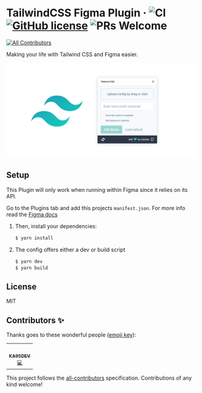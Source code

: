 # TailwindCSS Figma Plugin &middot; ![CI](https://action-badges.now.sh/impulse/tailwindcss-figma-plugin) [![GitHub license](https://img.shields.io/badge/license-MIT-blue.svg)](https://github.com/impulse/tailwindcss-figma-plugin/blob/master/LICENSE) ![PRs Welcome](https://img.shields.io/badge/PRs-welcome-brightgreen.svg)
<!-- ALL-CONTRIBUTORS-BADGE:START - Do not remove or modify this section -->
[![All Contributors](https://img.shields.io/badge/all_contributors-1-orange.svg?style=flat-square)](#contributors-)
<!-- ALL-CONTRIBUTORS-BADGE:END -->

Making your life with Tailwind CSS and Figma easier.

![plugin banner](./images/banner.png)

## Setup

This Plugin will only work when running within Figma since it relies on its API.

Go to the Plugins tab and add this projects `manifest.json`. For more info read the [Figma docs](https://www.figma.com/plugin-docs/intro/)

1. Then, install your dependencies:

   ```sh
   $ yarn install
   ```

2. The config offers either a dev or build script

   ```sh
   $ yarn dev
   $ yarn build
   ```

## License

MIT

## Contributors ✨

Thanks goes to these wonderful people ([emoji key](https://allcontributors.org/docs/en/emoji-key)):

<!-- ALL-CONTRIBUTORS-LIST:START - Do not remove or modify this section -->
<!-- prettier-ignore-start -->
<!-- markdownlint-disable -->
<table>
  <tr>
    <td align="center"><a href="https://github.com/KA95DEV"><img src="https://avatars1.githubusercontent.com/u/32483834?v=4" width="100px;" alt=""/><br /><sub><b>KA95DEV</b></sub></a><br /><a href="https://github.com/impulse/tailwindcss-figma-plugin/commits?author=KA95DEV" title="Code">💻</a></td>
  </tr>
</table>

<!-- markdownlint-enable -->
<!-- prettier-ignore-end -->
<!-- ALL-CONTRIBUTORS-LIST:END -->

This project follows the [all-contributors](https://github.com/all-contributors/all-contributors) specification. Contributions of any kind welcome!